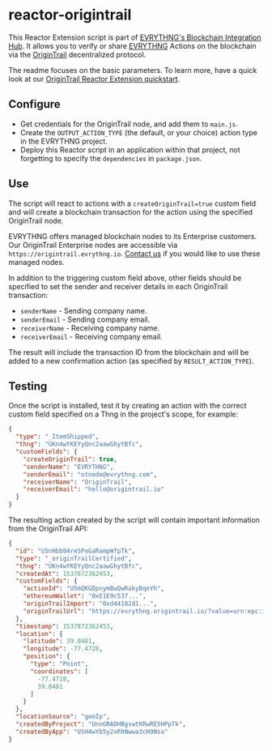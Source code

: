 # reactor-origintrail

This Reactor Extension script is part of [EVRYTHNG's Blockchain Integration Hub](https://developers.evrythng.com/docs/blockchain-integration-hub). It allows you to verify or share [EVRYTHNG](https://evrythng.com) Actions on the blockchain via the [OriginTrail](https://origintrail.io/) decentralized protocol.

The readme focuses on the basic parameters. To learn more, have a quick look at our [OriginTrail Reactor Extension quickstart](https://developers.evrythng.com/docs/origintrail).


## Configure

* Get credentials for the OriginTrail node, and add them to `main.js`.
* Create the  `OUTPUT_ACTION_TYPE` (the default, or your choice) action type in
  the EVRYTHNG project.
* Deploy this Reactor script in an application within that project, not
  forgetting to specify the `dependencies` in `package.json`.


## Use

The script will react to actions with a `createOriginTrail=true` custom field
and will create a blockchain transaction for the action using the specified
OriginTrail node.

EVRYTHNG offers managed blockchain nodes to its Enterprise customers.
Our OriginTrail Enterprise nodes are accessible via `https://origintrail.evrythng.io`.
[Contact us](https://evrythng.com/contact-us/) if you would like to use these managed nodes.

In addition to the triggering custom field above, other fields should be
specified to set the sender and receiver details in each OriginTrail
transaction:

* `senderName` - Sending company name.
* `senderEmail` - Sending company email.
* `receiverName` - Receiving company name.
* `receiverEmail` - Receiving company email.

The result will include the transaction ID from the blockchain
and will be added to a new confirmation action (as specified by
`RESULT_ACTION_TYPE`).

## Testing

Once the script is installed, test it by creating an action with the correct
custom field specified on a Thng in the project's scope, for example:

```json
{
  "type": "_ItemShipped",
  "thng": "UKn4wYKEYyQnc2aawGhytBfc",
  "customFields": {
    "createOriginTrail": true,
    "senderName": "EVRYTHNG",
    "senderEmail": "otnode@evrythng.com",
    "receiverName": "OriginTrail",
    "receiverEmail": "hello@origintrail.io"
  }
}
```

The resulting action created by the script will contain important information
from the OriginTrail API:

```json
{
  "id": "U5nHbb84reSPeGaRampWfpTk",
  "type": "_originTrailCertified",
  "thng": "UKn4wYKEYyQnc2aawGhytBfc",
  "createdAt": 1537872362453,
  "customFields": {
    "actionId": "U5mQKGDpnymBwQwRakyBqeYh",
    "ethereumWallet": "0xE1E9c537...",
    "originTrailImport": "0xd44182d1...",
    "originTrailUrl": "https://evrythng.origintrail.io/?value=urn:epc:id:sgtin:UqdMHQppngd7eXwRwmXKBhQr"
  },
  "timestamp": 1537872362453,
  "location": {
    "latitude": 39.0481,
    "longitude": -77.4728,
    "position": {
      "type": "Point",
      "coordinates": [
        -77.4728,
        39.0481
      ]
    }
  },
  "locationSource": "geoIp",
  "createdByProject": "UnnGRADHBgswtKRwRE5HPpTk",
  "createdByApp": "U5H4wYb5y2xRhNwwa3cH9Nsa"
}
```
